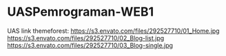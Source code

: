 # UASPemrograman-WEB1
UAS
link themeforest:
https://s3.envato.com/files/292527710/01_Home.jpg
https://s3.envato.com/files/292527710/02_Blog-list.jpg
https://s3.envato.com/files/292527710/03_Blog-single.jpg

